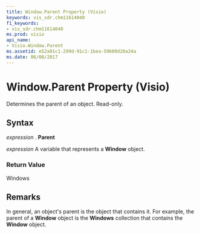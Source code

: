 ```yaml
---
title: Window.Parent Property (Visio)
keywords: vis_sdr.chm11614040
f1_keywords:
- vis_sdr.chm11614040
ms.prod: visio
api_name:
- Visio.Window.Parent
ms.assetid: e52a91c1-299d-91c1-1bea-59609d20a24a
ms.date: 06/08/2017
---
```



# Window.Parent Property (Visio)

Determines the parent of an object. Read-only.


## Syntax

 _expression_ . **Parent**

 _expression_ A variable that represents a **Window** object.


### Return Value

Windows


## Remarks

In general, an object's parent is the object that contains it. For example, the parent of a **Window** object is the **Windows** collection that contains the **Window** object.


